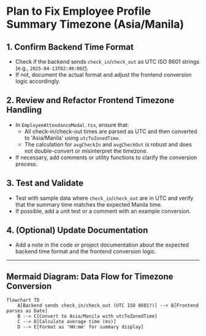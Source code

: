 # Plan to Fix Employee Profile Summary Timezone (Asia/Manila)

## 1. Confirm Backend Time Format
- Check if the backend sends `check_in`/`check_out` as UTC ISO 8601 strings (e.g., `2025-04-13T02:40:00Z`).
- If not, document the actual format and adjust the frontend conversion logic accordingly.

## 2. Review and Refactor Frontend Timezone Handling
- In `EmployeeAttendanceModal.tsx`, ensure that:
  - All check-in/check-out times are parsed as UTC and then converted to 'Asia/Manila' using `utcToZonedTime`.
  - The calculation for `avgCheckIn` and `avgCheckOut` is robust and does not double-convert or misinterpret the timezone.
- If necessary, add comments or utility functions to clarify the conversion process.

## 3. Test and Validate
- Test with sample data where `check_in`/`check_out` are in UTC and verify that the summary time matches the expected Manila time.
- If possible, add a unit test or a comment with an example conversion.

## 4. (Optional) Update Documentation
- Add a note in the code or project documentation about the expected backend time format and the frontend conversion logic.

---

## Mermaid Diagram: Data Flow for Timezone Conversion

```mermaid
flowchart TD
    A[Backend sends check_in/check_out (UTC ISO 8601?)] --> B[Frontend parses as Date]
    B --> C[Convert to Asia/Manila with utcToZonedTime]
    C --> D[Calculate average time (ms)]
    D --> E[Format as 'HH:mm' for summary display]